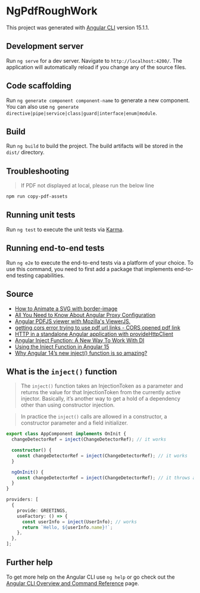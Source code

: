 # NgPdfRoughWork

This project was generated with [Angular CLI](https://github.com/angular/angular-cli) version 15.1.1.

## Development server

Run `ng serve` for a dev server. Navigate to `http://localhost:4200/`. The application will automatically reload if you change any of the source files.

## Code scaffolding

Run `ng generate component component-name` to generate a new component. You can also use `ng generate directive|pipe|service|class|guard|interface|enum|module`.

## Build

Run `ng build` to build the project. The build artifacts will be stored in the `dist/` directory.

## Troubleshooting

> If PDF not displayed at local, please run the below line

```bash
npm run copy-pdf-assets
```

## Running unit tests

Run `ng test` to execute the unit tests via [Karma](https://karma-runner.github.io).

## Running end-to-end tests

Run `ng e2e` to execute the end-to-end tests via a platform of your choice. To use this command, you need to first add a package that implements end-to-end testing capabilities.

## Source

- [How to Animate a SVG with border-image](https://css-tricks.com/how-to-animate-a-svg-with-border-image/)
- [All You Need to Know About Angular Proxy Configuration](https://javascript.plainenglish.io/all-you-need-to-know-about-angular-proxy-configuration-a1aeb2d8c86)
- [Angular PDFJS viewer with Mozilla's ViewerJS.](https://github.com/intbot/ng2-pdfjs-viewer)
- [getting cors error trying to use pdf url links - CORS opened pdf link](https://github.com/FranckFreiburger/vue-pdf/issues/273#issuecomment-838953439)
- [HTTP in a standalone Angular application with provideHttpClient](https://blog.ninja-squad.com/2022/11/09/angular-http-in-standalone-applications/)
- [Angular Inject Function: A New Way To Work With DI](https://www.henriquecustodia.dev/posts/angular-inject-function:-a-new-way-to-work-with-di/)
- [Using the Inject Function in Angular 15](https://www.danywalls.com/using-the-inject-function-in-angular-15)
- [Why Angular 14’s new inject() function is so amazing?](https://codereacter.medium.com/why-angular-14s-new-inject-function-is-so-amazing-ac281e7148d1)

## What is the `inject()` function

> The `inject()` function takes an InjectionToken as a parameter and returns the value for that InjectionToken from the currently active injector. Basically, it’s another way to get a hold of a dependency other than using constructor injection.

> In practice the `inject()` calls are allowed in a constructor, a constructor parameter and a field initializer.

```typescript
export class AppComponent implements OnInit {
  changeDetectorRef = inject(ChangeDetectorRef); // it works

  constructor() {
    const changeDetectorRef = inject(ChangeDetectorRef); // it works
  }

  ngOnInit() {
    const changeDetectorRef = inject(ChangeDetectorRef); // it throws an error
  }
}
```

```typescript
providers: [
  {
    provide: GREETINGS,
    useFactory: () => {
      const userInfo = inject(UserInfo); // works
      return `Hello, ${userInfo.name}!`;
    },
  },
];
```

## Further help

To get more help on the Angular CLI use `ng help` or go check out the [Angular CLI Overview and Command Reference](https://angular.io/cli) page.
